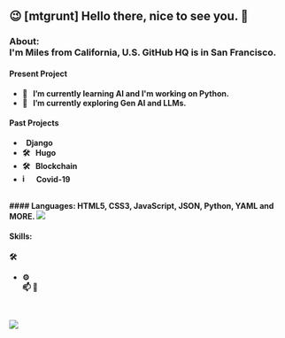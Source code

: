 ## 😉 [mtgrunt] Hello there, nice to see you. 👋

### About:<br /> <b>I'm Miles from California, U.S. GitHub HQ is in San Francisco. <br />

#### Present Project
  - 🌱 &nbsp; I’m currently learning AI and I'm working on Python.
  - 🔭 &nbsp; I’m currently exploring Gen AI and LLMs.
#### Past Projects
  -  &nbsp; Django
  - 🛠 &nbsp; Hugo
  - 🛠 &nbsp; Blockchain
  - <img width="15" height="15" alt="image" src="https://github.com/user-attachments/assets/25968577-5934-4501-9d63-9a468de5e66f" /> &nbsp; Covid-19
<br />
#### Languages: HTML5, CSS3, JavaScript, JSON, Python, YAML and MORE.
  <a href="https://skillicons.dev">
    <img src="https://skillicons.dev/icons?i=css,html,js,py,nodejs,npm,postgres,sass,sqlite,yarn" />
  </a>
  
#### Skills:   
  
  🛠 &nbsp; 
  - ⚙️&nbsp;  
    📫 🎯
<br />    
<p align="left">
  <a href="https://skillicons.dev">
    <img src="https://skillicons.dev/icons?i=angular,aws,azul,blender,bootstrap,cloudflare,discord,django,stackoverflow,tensorflow,vim," />
  </a>
</p>

